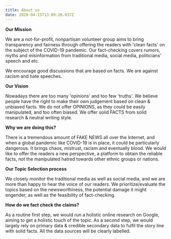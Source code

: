 ```yaml
---
title: About us
date: 2020-04-15T13:09:26.037Z
---
```

**Our Mission**

We are a not-for-profit, nonpartisan volunteer group aims to bring transparency and fairness through offering the readers with 'clean facts' on the subject of the COVID-19 pandemic. Our fact-checking covers rumors, myths and misinformation from traditional media, social media, politicians' speech and etc.

We encourage good discussions that are based on facts.
We are against racism and hate speeches.

**Our Vision**

Nowadays there are too many 'opinions' and too few 'truths'. We believe people have the right to make their own judgement based on clean & unbiased facts. We do not offer OPINIONS, as they could be easily manipulated, and too often biased. We offer solid FACTS from solid research & neutral writing style.

**Why we are doing this?**

There is a tremendous amount of FAKE NEWS all over the Internet, and when a global pandemic like COVID-19 is in place, it could be particularly dangerous. It brings chaos, mistrust, racism and eventually blood. We would like to offer the readers a new perspective, a platform to obtain the reliable facts, not the manipulated hatred towards other ethnic groups or nations.

**Our Topic Selection process**

We closely monitor the traditional media as well as social media, and we are more than happy to hear the voice of our readers. We prioritize/evaluate the topics based on the newsworthiness, the potential damage it might engender, as well as the feasibility of fact-checking.

**How do we fact check the claims?**

As a routine first step, we would run a holistic online research on Google, aiming to get a holistic touch of the topic. As a second step, we would largely rely on primary data & credible secondary data to fulfil the story line with solid facts. All the data sources will be clearly labelled.
